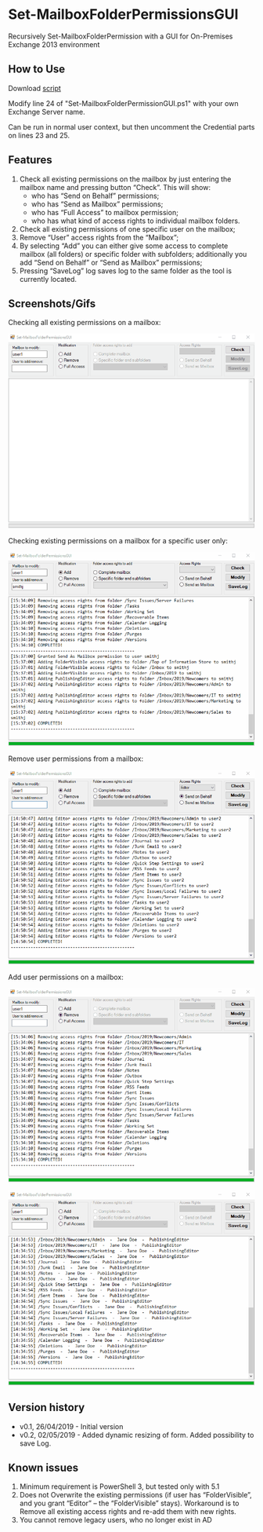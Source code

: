 # Set-MailboxFolderPermissionsGUI
Recursively Set-MailboxFolderPermission with a GUI for On-Premises Exchange 2013 environment

## How to Use
Download [script](https://github.com/Tristanic1/Set-MailboxFolderPermissionsGUI/archive/master.zip)

Modify line 24 of "Set-MailboxFolderPermissionGUI.ps1" with your own Exchange Server name.

Can be run in normal user context, but then uncomment the Credential parts on lines 23 and 25.

## Features
1.	Check all existing permissions on the mailbox by just entering the mailbox name and pressing button “Check”.
This will show:
    * who has “Send on Behalf” permissions;
    * who has “Send as Mailbox” permissions;
    * who has “Full Access” to mailbox permission;
    * who has what kind of access rights to individual mailbox folders.
2.	Check all existing permissions of one specific user on the mailbox;
3.	Remove “User” access rights from the “Mailbox”;
4.	By selecting “Add” you can either give some access to complete mailbox (all folders) or specific folder with subfolders; additionally you add “Send on Behalf” or “Send as Mailbox” permissions;
5.	Pressing “SaveLog” log saves log to the same folder as the tool is currently located.

## Screenshots/Gifs
Checking all existing permissions on a mailbox:

![Check All Permissions](https://github.com/Tristanic1/Set-MailboxFolderPermissionsGUI/blob/master/img/Check.gif)


Checking existing permissions on a mailbox for a specific user only:

![Check Single User Permissions](https://github.com/Tristanic1/Set-MailboxFolderPermissionsGUI/blob/master/img/CheckUser1.gif)


Remove user permissions from a mailbox:

![Remove User Permissions](https://github.com/Tristanic1/Set-MailboxFolderPermissionsGUI/blob/master/img/Remove1.gif)


Add user permissions on a mailbox:

![Add Specific Folder Permissions](https://github.com/Tristanic1/Set-MailboxFolderPermissionsGUI/blob/master/img/Add1.gif)

![Add User Permissions](https://github.com/Tristanic1/Set-MailboxFolderPermissionsGUI/blob/master/img/Modify1.gif)


## Version history
*    v0.1, 26/04/2019 - Initial version
*    v0.2, 02/05/2019 - Added dynamic resizing of form. Added possibility to save Log.

## Known issues
1.	Minimum requirement is PowerShell 3, but tested only with 5.1
2.	Does not Overwrite the existing permissions (if user has “FolderVisible”, and you grant “Editor” – the “FolderVisible” stays). Workaround is to Remove all existing access rights and re-add them with new rights.
3. You cannot remove legacy users, who no longer exist in AD
